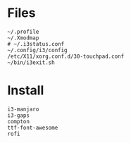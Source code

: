 # Files
```
~/.profile
~/.Xmodmap
# ~/.i3status.conf
~/.config/i3/config
/etc/X11/xorg.conf.d/30-touchpad.conf
~/bin/i3exit.sh
```

# Install

```
i3-manjaro
i3-gaps
compton
ttf-font-awesome
rofi
```
